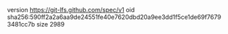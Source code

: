 version https://git-lfs.github.com/spec/v1
oid sha256:590ff2a2a6aa9de24551fe40e7620dbd20a9ee3dd1f5ce1de69f76793481cc7b
size 2989
